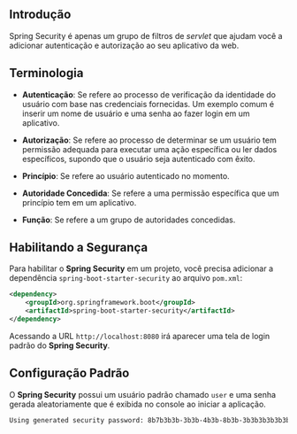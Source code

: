 ## Introdução

Spring Security é apenas um grupo de filtros de *servlet* que ajudam você a adicionar autenticação e autorização ao seu aplicativo da web.

## Terminologia

- **Autenticação**: Se refere ao processo de verificação da identidade do usuário com base nas credenciais fornecidas. Um exemplo comum é inserir um nome de usuário e uma senha ao fazer login em um aplicativo.

- **Autorização**: Se refere ao processo de determinar se um usuário tem permissão adequada para executar uma ação específica ou ler dados específicos, supondo que o usuário seja autenticado com êxito.

- **Princípio**: Se refere ao usuário autenticado no momento.

- **Autoridade Concedida**: Se refere a uma permissão específica que um princípio tem em um aplicativo.

- **Função**: Se refere a um grupo de autoridades concedidas.

## Habilitando a Segurança

Para habilitar o **Spring Security** em um projeto, você precisa adicionar a dependência `spring-boot-starter-security` ao arquivo `pom.xml`:

```xml
<dependency>
    <groupId>org.springframework.boot</groupId>
    <artifactId>spring-boot-starter-security</artifactId>
</dependency>
```

Acessando a URL `http://localhost:8080` irá aparecer uma tela de login padrão do **Spring Security**.

## Configuração Padrão

O **Spring Security** possui um usuário padrão chamado `user` e uma senha gerada aleatoriamente que é exibida no console ao iniciar a aplicação.

```bash
Using generated security password: 8b7b3b3b-3b3b-4b3b-8b3b-3b3b3b3b3b3b
```




